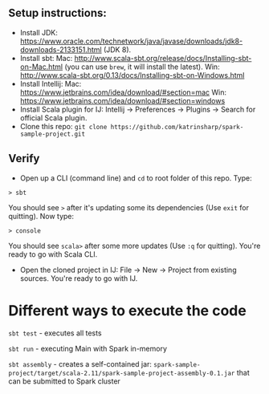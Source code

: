 ## Setup instructions:

* Install JDK: https://www.oracle.com/technetwork/java/javase/downloads/jdk8-downloads-2133151.html (JDK 8).
* Install sbt: 
Mac: http://www.scala-sbt.org/release/docs/Installing-sbt-on-Mac.html (you can use `brew`, it will install the latest).
Win: http://www.scala-sbt.org/0.13/docs/Installing-sbt-on-Windows.html
* Install Intellij: 
Mac: https://www.jetbrains.com/idea/download/#section=mac
Win: https://www.jetbrains.com/idea/download/#section=windows
* Install Scala plugin for IJ: Intellij -> Preferences -> Plugins -> Search for official Scala plugin.
* Clone this repo: `git clone https://github.com/katrinsharp/spark-sample-project.git`

## Verify

* Open up a CLI (command line) and `cd` to root folder of this repo. Type:

```
> sbt
```
You should see `>` after it's updating some its dependencies (Use `exit` for quitting). Now type:

```
> console
```

You should see `scala>` after some more updates (Use `:q` for quitting). You're ready to go with Scala CLI.

* Open the cloned project in IJ: File -> New -> Project from existing sources. You're ready to go with IJ.


# Different ways to execute the code

`sbt test` - executes all tests

`sbt run` - executing Main with Spark in-memory

`sbt assembly` - creates a self-contained jar: `spark-sample-project/target/scala-2.11/spark-sample-project-assembly-0.1.jar` that can be submitted to Spark cluster
